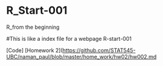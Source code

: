 # R_Start-001
R_from the beginning


#This is like a index file for a webpage
R-start-001

[Code]
[Homework 2](https://github.com/STAT545-UBC/naman_paul/blob/master/home_work/hw02/hw002.md
